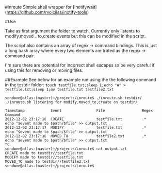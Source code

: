 #inroute
Simple shell wrapper for [inotifywait] (https://github.com/rvoicilas/inotify-tools)


#Use 

Take as first argument the folder to watch. Currently only listents to modify,moved _ to,create events but this can be modified in the script.

The script also contains an array of regex -> command bindings. This is just a long bash array where every two elements are trated as the regex -> command pair.

I'm sure there are potential for incorrect shell escapes so be very careful if using this for removing or moving files.


##Example
See below for an example run using the the following command in the testdir folder: `touch testfile.txt;sleep 1;echo "A" > testfile.txt;sleep 1;mv testfile.txt testfile2.txt`


    sondove@atlas:(master)~/projects/inroute$ ./inroute.sh testdir/
    ./inroute.sh listening for modify,moved_to,create on testdir/
    
    Timestamp            Event                File                 Regex                Command                                 
    2012-12-02 23:17:16  CREATE               testfile.txt         .*                   echo "$event made to $path/$file" >> output.txt
    2012-12-02 23:17:17  MODIFY               testfile.txt         .*                   echo "$event made to $path/$file" >> output.txt
    2012-12-02 23:17:18  MOVED_TO             testfile2.txt        .*                   echo "$event made to $path/$file" >> output.txt
    ^C
    sondove@atlas:(master)~/projects/inroute$ cat output.txt 
    CREATE made to testdir//testfile.txt
    MODIFY made to testdir//testfile.txt
    MOVED_TO made to testdir//testfile2.txt
    sondove@atlas:(master)~/projects/inroute$ 

